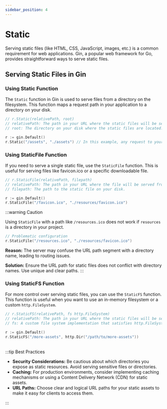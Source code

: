 ```yaml
---
sidebar_position: 4
---
```


# Static

Serving static files (like HTML, CSS, JavaScript, images, etc.) is a common requirement for web applications. Gin, a popular web framework for Go, provides straightforward ways to serve static files.

## Serving Static Files in Gin

### Using Static Function

The `Static` function in Gin is used to serve files from a directory on the filesystem. This function maps a request path in your application to a directory on your disk.

  ```go
  // r.Static(relativePath, root)
  // relativePath: The path in your URL where the static files will be served from.
  // root: The directory on your disk where the static files are located.

  r := gin.Default()
  r.Static("/assets", "./assets") // In this example, any request to your server at /assets will serve files from the ./assets directory on your disk.
  ```

### Using StaticFile Function

If you need to serve a single static file, use the `StaticFile` function. This is useful for serving files like favicon.ico or a specific downloadable file.

  ```go
  // r.StaticFile(relativePath, filepath)
  // relativePath: The path in your URL where the file will be served from.
  // filepath: The path to the static file on your disk.

  r := gin.Default()
  r.StaticFile("/favicon.ico", "./resources/favicon.ico")
  ```

:::warning Caution

Using `StaticFile` with a path like `/resources.ico` does not work if `resources` is a directory in your project.


```go
// Problematic configuration
r.StaticFile("/resources.ico", "./resources/favicon.ico")
```
**Reason:** The server may confuse the URL path segment with a directory name, leading to routing issues.

**Solution:** Ensure the URL path for static files does not conflict with directory names. Use unique and clear paths.
:::

### Using StaticFS Function

For more control over serving static files, you can use the `StaticFS` function. This function is useful when you want to use an in-memory filesystem or a custom `http.FileSystem`.

  ```go
  // r.StaticFS(relativePath, fs http.FileSystem)
  // relativePath: The path in your URL where the static files will be served from.
  // fs: A custom file system implementation that satisfies http.FileSystem.

  r := gin.Default()
  r.StaticFS("/more-assets", http.Dir("/path/to/more-assets"))
  ```

<br />
:::tip Best Practices

- **Security Considerations:** Be cautious about which directories you expose as static resources. Avoid serving sensitive files or directories.
- **Caching:** For production environments, consider implementing caching mechanisms or using a Content Delivery Network (CDN) for static assets.
- **URL Paths:** Choose clear and logical URL paths for your static assets to make it easy for clients to access them.

:::